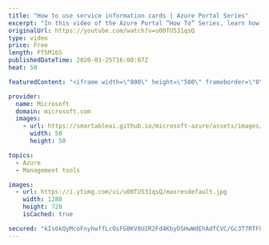 ```yaml
---
title: "How to use service information cards | Azure Portal Series"
excerpt: "In this video of the Azure Portal “How To” Series, learn how to easily navigate and find relevant resource information in the Azure Portal by using service information cards.   Try out these features in the Azure portal: https://portal.azure.com    Keep connected on Twitter: https://twitter.com/AzurePortal"
originalUrl: https://youtube.com/watch?v=u00TU531qsQ
type: video
price: Free
length: PT5M16S
publishedDateTime: 2020-03-25T16:00:07Z
heat: 50

featuredContent: "<iframe width=\"800\" height=\"500\" frameborder=\"0\" src=\"https://www.youtube.com/embed/u00TU531qsQ\" allow=\"accelerometer; autoplay; encrypted-media; gyroscope; picture-in-picture\" allowfullscreen></iframe>"

provider:
  name: Microsoft
  domain: microsoft.com
  images:
    - url: https://smartableai.github.io/microsoft-azure/assets/images/organizations/microsoft.com-50x50.jpg
      width: 50
      height: 50

topics:
  - Azure
  - Management tools

images:
  - url: https://i.ytimg.com/vi/u00TU531qsQ/maxresdefault.jpg
    width: 1280
    height: 720
    isCached: true

secured: "kIs6kQyMcoFnyhwffLcOsFG0KV8U2R2Fd4KbyDSHwWdEhAdfCVC/Gc3T7RTF8GphKtNvGHrnu0em52PnYru5ikUvob/pgzqJoIHm70/unBl4nsqFcI9IYBNmdKQQB5vXpbypFLEg1k/O28WVB1GeikgA9uoguIwjOPpa8FfWzKrAlL6m6azLu1G/A4uj+budZ7C/mXACRBiPv7YvA1VELoG4UHWEHSdqqUK2b47zfBCpjwMoR63E44wifDmj+f52TVrtdZgtAxXaAK1kWYxHyT/teuQwl6SQJ356Cmp3dMlHwETueU5MbFRsM5tJRfZhvrgTmPqFKXVGGXirEXlpw815EgZ0Y21s9qAHClwCxFKuq0LsPxrMXNumssBhrKThM/xJ9fgWZTr+5XqzCfqWS++qRBAnVpeCLraJ9NhESD8=;tYzH4jT+rI8W3xSDqfv+7A=="
---
```


